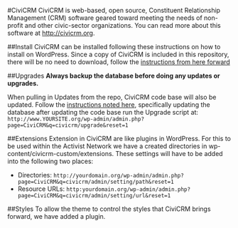 #CiviCRM
CiviCRM is web-based, open source, Constituent Relationship Management (CRM) software geared toward meeting the needs of non-profit and other civic-sector organizations. You can read more about this software at http://civicrm.org. 

##Install
CiviCRM can be installed following these instructions on how to install on WordPress. Since a copy of CiviCRM is included in this repository, there will be no need to download, follow the [instructions from here forward](http://wiki.civicrm.org/confluence/display/CRMDOC/WordPress+Installation+Guide+for+CiviCRM+4.5#WordPressInstallationGuideforCiviCRM4.5-5.EnableCiviCRMpluginandruninstaller)

##Upgrades
**Always backup the database before doing any updates or upgrades.**

When pulling in Updates from the repo, CiviCRM code base will also be updated. Follow the [instructions noted here](http://wiki.civicrm.org/confluence/display/CRMDOC/WordPress+Installation+Guide+for+CiviCRM+4.5#WordPressInstallationGuideforCiviCRM4.5-10.UpgradeCiviCRM), specifically updating the database after updating the code base run the Upgrade script at: `http://www.YOURSITE.org/wp-admin/admin.php?page=CiviCRM&q=civicrm/upgrade&reset=1`

##Extensions
Extension in CiviCRM are like plugins in WordPress. For this to be used within the Activist Network we have a created directories in wp-content/civicrm-custom/extensions. These settings will have to be added into the following two places: 
 
 *  Directories: `http://yourdomain.org/wp-admin/admin.php?page=CiviCRM&q=civicrm/admin/setting/path&reset=1`
 *  Resource URLs: `http:yourdomain.org/wp-admin/admin.php?page=CiviCRM&q=civicrm/admin/setting/url&reset=1`

##Styles
To allow the theme to control the styles that CiviCRM brings forward, we have added a plugin. 
